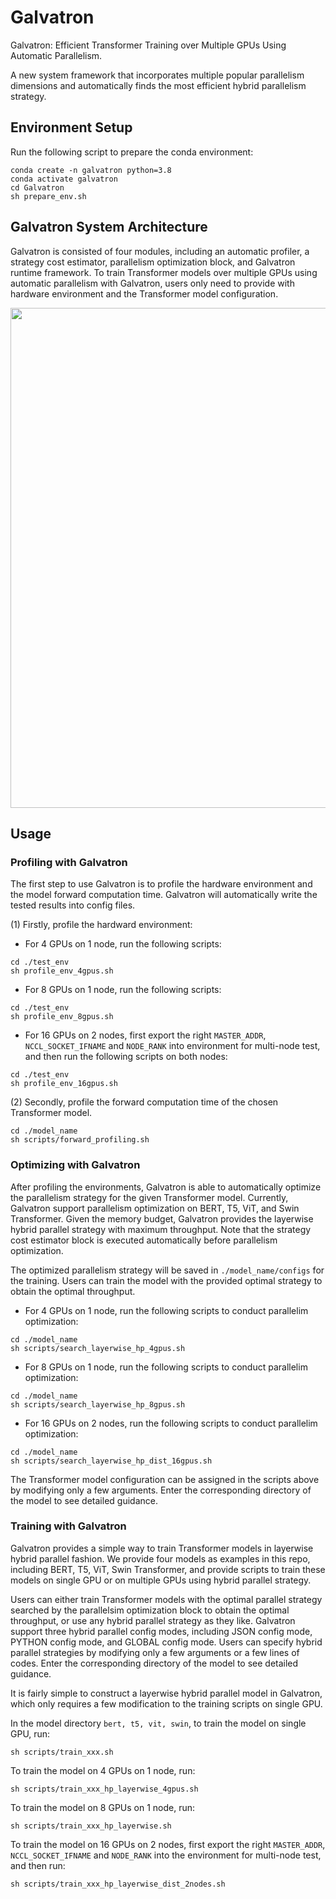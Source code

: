 # Galvatron
Galvatron: Efficient Transformer Training over Multiple GPUs Using Automatic Parallelism.

A new system framework that incorporates multiple popular parallelism dimensions and automatically finds the most efficient hybrid parallelism strategy.

## Environment Setup
Run the following script to prepare the conda environment:
``` shell
conda create -n galvatron python=3.8
conda activate galvatron
cd Galvatron
sh prepare_env.sh
```

## Galvatron System Architecture
Galvatron is consisted of four modules, including an automatic profiler, a strategy cost estimator, parallelism optimization block, and Galvatron runtime framework. To train Transformer models over multiple GPUs using automatic parallelism with Galvatron, users only need to provide with hardware environment and the Transformer model configuration.

<div align=center> <img src="./figs/api.jpg" width="800" /> </div>

## Usage

### Profiling with Galvatron
The first step to use Galvatron is to profile the hardware environment and the model forward computation time. Galvatron will automatically write the tested results into config files.

(1) Firstly, profile the hardward environment:
- For 4 GPUs on 1 node, run the following scripts:
``` shell
cd ./test_env
sh profile_env_4gpus.sh
```

- For 8 GPUs on 1 node, run the following scripts:
``` shell
cd ./test_env
sh profile_env_8gpus.sh
```

- For 16 GPUs on 2 nodes, first export the right ```MASTER_ADDR```, ```NCCL_SOCKET_IFNAME``` and ```NODE_RANK``` into environment for multi-node test, and then run the following scripts on both nodes:
``` shell
cd ./test_env
sh profile_env_16gpus.sh
```

(2) Secondly, profile the forward computation time of the chosen Transformer model.
``` shell
cd ./model_name
sh scripts/forward_profiling.sh
```

### Optimizing with Galvatron
After profiling the environments, Galvatron is able to automatically optimize the parallelism strategy for the given Transformer model. Currently, Galvatron support parallelism optimization on BERT, T5, ViT, and Swin Transformer. Given the memory budget, Galvatron provides the layerwise hybrid parallel strategy with maximum throughput. Note that the strategy cost estimator block is executed automatically before parallelism optimization. 

The optimized parallelism strategy will be saved in `./model_name/configs` for the training. Users can train the model with the provided optimal strategy to obtain the optimal throughput. 

- For 4 GPUs on 1 node, run the following scripts to conduct parallelim optimization:
``` shell
cd ./model_name
sh scripts/search_layerwise_hp_4gpus.sh
```
- For 8 GPUs on 1 node, run the following scripts to conduct parallelim optimization:
``` shell
cd ./model_name
sh scripts/search_layerwise_hp_8gpus.sh
```
- For 16 GPUs on 2 nodes, run the following scripts to conduct parallelim optimization:
``` shell
cd ./model_name
sh scripts/search_layerwise_hp_dist_16gpus.sh
```

The Transformer model configuration can be assigned in the scripts above by modifying only a few arguments. Enter the corresponding directory of the model to see detailed guidance.

### Training with Galvatron

Galvatron provides a simple way to train Transformer models in layerwise hybrid parallel fashion. We provide four models as examples in this repo, including BERT, T5, ViT, Swin Transformer, and provide scripts to train these models on single GPU or on multiple GPUs using hybrid parallel strategy. 

Users can either train Transformer models with the optimal parallel strategy searched by the parallelsim optimization block to obtain the optimal throughput, or use any hybrid parallel strategy as they like. Galvatron support three hybrid parallel config modes, including JSON config mode, PYTHON config mode, and GLOBAL config mode. Users can specify hybrid parallel strategies by modifying only a few arguments or a few lines of codes. Enter the corresponding directory of the model to see detailed guidance.

It is fairly simple to construct a layerwise hybrid parallel model in Galvatron, which only requires a few modification to the training scripts on single GPU.

In the model directory ```bert, t5, vit, swin```, to train the model on single GPU, run:
``` shell
sh scripts/train_xxx.sh
```
To train the model on 4 GPUs on 1 node, run:
``` shell 
sh scripts/train_xxx_hp_layerwise_4gpus.sh
```
To train the model on 8 GPUs on 1 node, run:
``` shell 
sh scripts/train_xxx_hp_layerwise.sh
```
To train the model on 16 GPUs on 2 nodes, first export the right ```MASTER_ADDR```, ```NCCL_SOCKET_IFNAME``` and ```NODE_RANK``` into the environment for multi-node test, and then run:
``` shell 
sh scripts/train_xxx_hp_layerwise_dist_2nodes.sh
```
